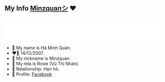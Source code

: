 <h2>My Info <a href="www.facebook.com/minzquan">Minzquanシ</a> ❤</h1>
<img src="./info.svg"/>


-   🌸 My name is Hà Minh Quân.
-   ❤️‍🔥 14/12/2007.
-   💬 My nickname is Minzquan.
-   💬 My rela is Rosie (Vũ Thị Nhàn).
-   💓 Relationship: Hẹn hò.
-   🌹 Profile: [Facebook](https://www.facebook.com/minzquan)
